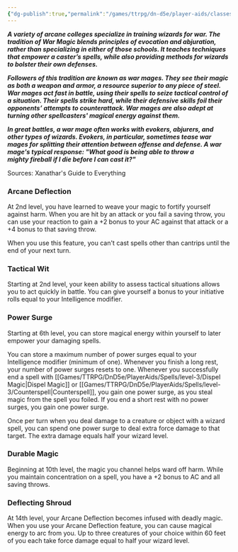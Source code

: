 ```yaml
---
{"dg-publish":true,"permalink":"/games/ttrpg/dn-d5e/player-aids/classes/class-specialisations/wizard-school-of-war-magic/","tags":["Sub-Class","TTRPG/DND/5e"],"noteIcon":""}
---
```



**_A variety of arcane colleges specialize in training wizards for war. The tradition of War Magic blends principles of evocation and abjuration, rather than specializing in either of those schools. It teaches techniques that empower a caster’s spells, while also providing methods for wizards to bolster their own defenses._**

**_Followers of this tradition are known as war mages. They see their magic as both a weapon and armor, a resource superior to any piece of steel. War mages act fast in battle, using their spells to seize tactical control of a situation. Their spells strike hard, while their defensive skills foil their opponents’ attempts to counterattack. War mages are also adept at turning other spellcasters' magical energy against them._**

**_In great battles, a war mage often works with evokers, abjurers, and other types of wizards. Evokers, in particular, sometimes tease war mages for splitting their attention between offense and defense. A war mage's typical response: "What good is being able to throw a mighty fireball if I die before I can cast it?"_**

Sources: Xanathar's Guide to Everything

### Arcane Deflection

At 2nd level, you have learned to weave your magic to fortify yourself against harm. When you are hit by an attack or you fail a saving throw, you can use your reaction to gain a +2 bonus to your AC against that attack or a +4 bonus to that saving throw.

When you use this feature, you can't cast spells other than cantrips until the end of your next turn.

### Tactical Wit

Starting at 2nd level, your keen ability to assess tactical situations allows you to act quickly in battle. You can give yourself a bonus to your initiative rolls equal to your Intelligence modifier.

### Power Surge

Starting at 6th level, you can store magical energy within yourself to later empower your damaging spells.

You can store a maximum number of power surges equal to your Intelligence modifier (minimum of one). Whenever you finish a long rest, your number of power surges resets to one. Whenever you successfully end a spell with [[Games/TTRPG/DnD5e/PlayerAids/Spells/level-3/Dispel Magic\|Dispel Magic]] or [[Games/TTRPG/DnD5e/PlayerAids/Spells/level-3/Counterspell\|Counterspell]], you gain one power surge, as you steal magic from the spell you foiled. If you end a short rest with no power surges, you gain one power surge.

Once per turn when you deal damage to a creature or object with a wizard spell, you can spend one power surge to deal extra force damage to that target. The extra damage equals half your wizard level.

### Durable Magic

Beginning at 10th level, the magic you channel helps ward off harm. While you maintain concentration on a spell, you have a +2 bonus to AC and all saving throws.

### Deflecting Shroud

At 14th level, your Arcane Deflection becomes infused with deadly magic. When you use your Arcane Deflection feature, you can cause magical energy to arc from you. Up to three creatures of your choice within 60 feet of you each take force damage equal to half your wizard level.